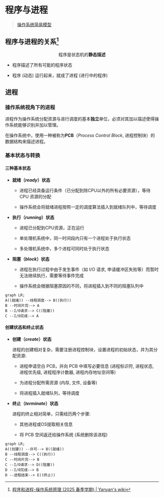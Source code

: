# 程序与进程

> [操作系统简易模型](intro/os-model.md)


## 程序与进程的关系[^1]

<div class="text-center-container" style="text-align: center;">
    <p>程序是状态机的<strong>静态描述</strong></p>
</div>

- 程序描述了所有可能的程序状态

- 程序 (动态) 运行起来，就成了进程 (进行中的程序)

## 进程

### 操作系统视角下的进程

进程作为操作系统分配资源与进行调度的基本**独立**单位，必须对其加以描述使得操作系统能够识别并加以管理。

在操作系统中，使用一种被称为**PCB**（*Process Control Block*, 进程控制块）的数据结构来描述进程。

### 基本状态与转换

#### 三种基本状态

- **就绪（*ready*）状态**

    - 进程已经具备运行条件（已分配到除CPU以外的所有必要资源），等待 CPU 资源的分配

    - 操作系统会将就绪进程按照一定的调度算法插入到就绪队列中，等待调度

- **执行（*running*）状态**

    - 进程已分配到CPU资源，正在运行

    - 单处理机系统中，同一时间段内只有一个进程处于执行状态

    - 多处理机系统中，多个进程可同时处于执行状态

- **阻塞（*block*）状态**

    - 进程在执行过程中由于发生事件（如 I/O 请求, 申请缓冲区失败等）而暂时无法继续执行，需要等待事件完成

    - 操作系统会根据阻塞原因的不同，将进程插入到不同的阻塞队列中

```mermaid
graph LR;
A((就绪)) --线程调度--> B((执行))
B --时间片完--> A
B --I/O请求--> C((阻塞))
C --I/O完成--> A
```

#### 创建状态和终止状态

- **创建（*create*）状态**

    进程的创建相对复杂，需要注册进程控制块，设置进程的初始状态，并为其分配资源:

    - 进程申请空白 PCB，并向 PCB 中填写必要信息 (进程标识符, 进程状态, 进程优先级, 进程程序计数器, 进程内存地址空间等)

    - 为进程分配所需资源 (内存, 文件, 设备等)

    - 将进程插入就绪队列，等待调度

- **终止（*terminate*）状态**

    进程的终止相对简单，只需经历两个步骤:

    - 其他进程或OS提取相关信息

    - 将 PCB 空间返还给操作系统 (系统删除该进程)

```mermaid
graph LR;
A((创建)) --许可--> B((就绪))
B --线程调度--> C((执行))
C --时间片完--> B
C --I/O请求--> D((阻塞))
D --I/O完成--> B
D --进程结束--> E((终止))
```

[^1]: [程序和进程-操作系统原理 (2025 春季学期) | Yanyan's wiki](https://jyywiki.cn/OS/2025/lect5.md)